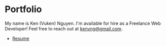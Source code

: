# Portfolio
My name is Ken (Vuken) Nguyen.  I'm available for hire as a Freelance Web Developer! Feel free to reach out at kenvng@gmail.com.
<ul>
  <li><a href="http://kenvng.github.com/portfolio/Ken Nguyen Resume 2018.pdf">Resume</a></li>
</ul>
